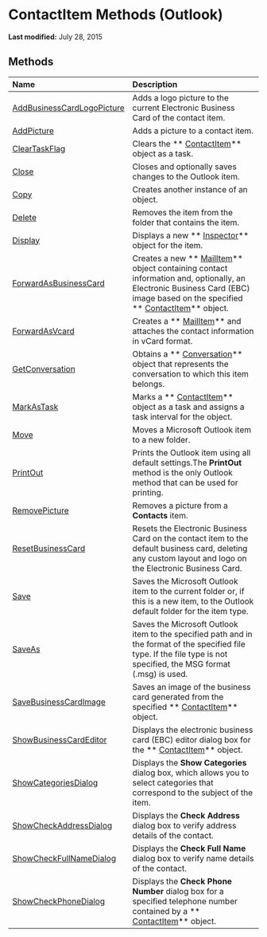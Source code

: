 
# ContactItem Methods (Outlook)

 **Last modified:** July 28, 2015


## Methods



|**Name**|**Description**|
|:-----|:-----|
| [AddBusinessCardLogoPicture](73e19806-6892-f378-cc38-70e9d90922d1.md)|Adds a logo picture to the current Electronic Business Card of the contact item.|
| [AddPicture](aa02c3b2-bb4c-fde9-3dbf-f871cbc200b1.md)|Adds a picture to a contact item.|
| [ClearTaskFlag](19e4fecd-7565-60ae-707b-410f4c1a6dcd.md)|Clears the  ** [ContactItem](8e32093c-a678-f1fd-3f35-c2d8994d166f.md)** object as a task.|
| [Close](17cd04b5-1bf1-5df1-b1f4-f6e488d00fd5.md)|Closes and optionally saves changes to the Outlook item.|
| [Copy](0e99dbcb-95f0-b1a2-e709-165a09035354.md)|Creates another instance of an object.|
| [Delete](229d4c37-4659-01ae-0623-3e1095b13048.md)|Removes the item from the folder that contains the item.|
| [Display](789611b5-7079-2290-738f-64266cedbe2a.md)|Displays a new  ** [Inspector](d7384756-669c-0549-1032-c3b864187994.md)** object for the item.|
| [ForwardAsBusinessCard](2f1a74c3-86f0-a054-75e2-272dbb261fb7.md)|Creates a new  ** [MailItem](14197346-05d2-0250-fa4c-4a6b07daf25f.md)** object containing contact information and, optionally, an Electronic Business Card (EBC) image based on the specified ** [ContactItem](8e32093c-a678-f1fd-3f35-c2d8994d166f.md)** object.|
| [ForwardAsVcard](3d4f0154-9860-823f-c316-c88e410b59c3.md)|Creates a  ** [MailItem](14197346-05d2-0250-fa4c-4a6b07daf25f.md)** and attaches the contact information in vCard format.|
| [GetConversation](19609cbf-d6ad-8a66-5a42-0010cd2797ee.md)|Obtains a  ** [Conversation](2705d38a-ebc0-e5a7-208b-ffe1f5446b1b.md)** object that represents the conversation to which this item belongs.|
| [MarkAsTask](def25d8d-6074-5e4d-18d9-82381b0b7876.md)|Marks a  ** [ContactItem](8e32093c-a678-f1fd-3f35-c2d8994d166f.md)** object as a task and assigns a task interval for the object.|
| [Move](e5e2ac9f-5fb2-2ebb-4afe-b61fc414d0aa.md)|Moves a Microsoft Outlook item to a new folder.|
| [PrintOut](97546d46-1171-76f6-1f4f-e02cc39110a3.md)|Prints the Outlook item using all default settings.The  **PrintOut** method is the only Outlook method that can be used for printing.|
| [RemovePicture](a67d9d39-1697-0780-b52f-a3cc463f60d9.md)|Removes a picture from a  **Contacts** item.|
| [ResetBusinessCard](a6eed85a-ac25-64c6-6bf3-650d5129c8e3.md)|Resets the Electronic Business Card on the contact item to the default business card, deleting any custom layout and logo on the Electronic Business Card.|
| [Save](1f7e998f-be59-6a50-95b5-cb066adbb278.md)|Saves the Microsoft Outlook item to the current folder or, if this is a new item, to the Outlook default folder for the item type.|
| [SaveAs](9f563508-e7fc-ee35-366b-6937604cf25f.md)|Saves the Microsoft Outlook item to the specified path and in the format of the specified file type. If the file type is not specified, the MSG format (.msg) is used.|
| [SaveBusinessCardImage](889728f2-2c17-6b83-a858-bb32ef5845e6.md)|Saves an image of the business card generated from the specified  ** [ContactItem](8e32093c-a678-f1fd-3f35-c2d8994d166f.md)** object.|
| [ShowBusinessCardEditor](96db2b87-02b2-f97e-cff4-9d852fc875d6.md)|Displays the electronic business card (EBC) editor dialog box for the  ** [ContactItem](8e32093c-a678-f1fd-3f35-c2d8994d166f.md)** object.|
| [ShowCategoriesDialog](22613243-1281-82b7-5da3-da1f4d620599.md)|Displays the  **Show Categories** dialog box, which allows you to select categories that correspond to the subject of the item.|
| [ShowCheckAddressDialog](773a1a3c-1247-fd48-399a-728766e56570.md)|Displays the  **Check Address** dialog box to verify address details of the contact.|
| [ShowCheckFullNameDialog](d42632e3-6f50-cce7-80c6-cf846be1f925.md)|Displays the  **Check Full Name** dialog box to verify name details of the contact.|
| [ShowCheckPhoneDialog](3ef93046-c2b0-5707-9bb1-4dbfb5d7366c.md)|Displays the  **Check Phone Number** dialog box for a specified telephone number contained by a ** [ContactItem](8e32093c-a678-f1fd-3f35-c2d8994d166f.md)** object.|

